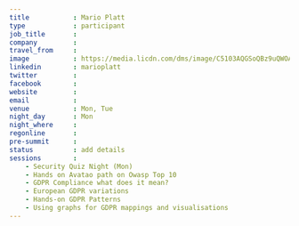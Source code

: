 ```yaml
---
title           : Mario Platt
type            : participant
job_title       :
company         :
travel_from     :
image           : https://media.licdn.com/dms/image/C5103AQGSoQBz9uQWOA/profile-displayphoto-shrink_800_800/0?e=1532563200&v=beta&t=gXmHlEmu_FkAGp82J-GZOMQa88Jh951U9NNMLLU96gY
linkedin        : marioplatt
twitter         :
facebook        :
website         :
email           :
venue           : Mon, Tue
night_day       : Mon
night_where     :
regonline       :
pre-summit      :
status          : add details
sessions        :
    - Security Quiz Night (Mon)
    - Hands on Avatao path on Owasp Top 10
    - GDPR Compliance what does it mean?
    - European GDPR variations
    - Hands-on GDPR Patterns
    - Using graphs for GDPR mappings and visualisations
---
```


<!-- put more details about participant here -->
